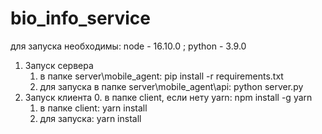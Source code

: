 # bio_info_service

для запуска необходимы: node - 16.10.0 ; python - 3.9.0

1. Запуск сервера
   1. в папке server\mobile_agent:
      pip install -r requirements.txt
   2. для запуска в папке server\mobile_agent\api:
      python server.py
2. Запуск клиента 0. в папке client, если нету yarn:
   npm install -g yarn
   1. в папке client:
      yarn install
   2. для запуска: yarn install
